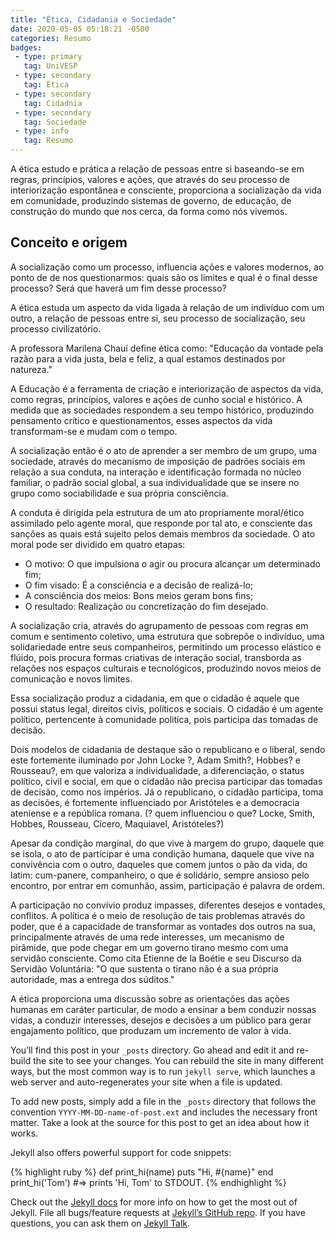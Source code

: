 ```yaml
---
title: "Ética, Cidadania e Sociedade"
date: 2020-05-05 05:18:21 -0500
categories: Resumo
badges:
 - type: primary
   tag: UniVESP
 - type: secondary
   tag: Ética
 - type: secondary
   tag: Cidadnia
 - type: secondary
   tag: Sociedade
 - type: info
   tag: Resumo
---
```




A ética estudo e prática a relação de pessoas entre si baseando-se em regras, princípios, valores e ações, que através do seu processo de interiorização espontânea e consciente, proporciona a socialização da vida em comunidade, produzindo sistemas de governo, de educação, de construção do mundo que nos cerca, da forma como nós vivemos.

<!--more-->

## Conceito e origem

A socialização como um processo, influencia ações e valores modernos, ao ponto de de nos questionarmos: quais são os limites e qual é o final desse processo? Será que haverá um fim desse processo?

A ética estuda um aspecto da vida ligada à relação de um indivíduo com um outro, a relação de pessoas entre si, seu processo de socialização, seu processo civilizatório.

A professora Marilena Chauí define ética como: "Educação da vontade pela razão para a vida justa, bela e feliz, a qual estamos destinados por natureza."

A Educação é a ferramenta de criação e interiorização de aspectos da vida, como regras, princípios, valores e ações de cunho social e histórico.  A medida que as sociedades respondem a seu tempo histórico,  produzindo pensamento crítico e questionamentos, esses aspectos da vida transformam-se e mudam com o tempo.

A socialização então é o ato de aprender a ser membro de um grupo, uma sociedade, através do mecanismo de imposição de padrões sociais em relação a sua conduta,  na interação e identificação formada no núcleo familiar, o padrão social global, a sua individualidade que se insere no grupo como sociabilidade e sua própria consciência.

A conduta é dirigida pela estrutura de um ato propriamente moral/ético assimilado pelo agente moral, que responde por tal ato, e consciente das sanções as quais está sujeito pelos demais membros da sociedade. O ato moral pode ser dividido em quatro etapas:
* O motivo: O que impulsiona o agir ou procura alcançar um determinado fim;
* O fim visado: É a consciência e a decisão de realizá-lo;
* A consciência dos meios: Bons meios geram bons fins;
* O resultado: Realização ou concretização do fim desejado.

A socialização cria, através do agrupamento de pessoas com regras em comum e sentimento coletivo, uma estrutura que sobrepõe o indivíduo, uma solidariedade entre seus companheiros, permitindo um processo elástico e flúido,  pois procura formas criativas de interação social, transborda as relações nos espaços culturais e tecnológicos, produzindo novos meios de comunicação e novos limites.

Essa socialização produz a cidadania, em que o cidadão é aquele que possui status legal, direitos civis, políticos e sociais. O cidadão é um agente político, pertencente à comunidade politica, pois participa das tomadas de decisão.

Dois modelos de cidadania de destaque são o republicano e o liberal, sendo este fortemente iluminado por John Locke ?, Adam Smith?, Hobbes? e Rousseau?, em que valoriza a individualidade, a diferenciação, o status político, civil e social, em que o cidadão não precisa participar das tomadas de decisão, como nos impérios. Já o republicano, o cidadão participa, toma as decisões,  é fortemente influenciado por Aristóteles e a democracia ateniense e a república romana. (? quem influenciou o que? Locke, Smith, Hobbes, Rousseau, Cícero, Maquiavel, Aristóteles?)


Apesar da condição marginal, do que vive à margem do grupo, daquele que se isola,
o ato de participar é uma condição humana,  daquele que vive na convivência com o outro, daqueles que comem juntos o pão da vida, do latim: cum-panere, companheiro, o que é solidário, sempre ansioso pelo encontro, por entrar em comunhão, assim, participação é palavra de ordem.

A participação no convívio produz impasses, diferentes desejos e vontades, conflitos. A política é o meio de resolução de tais problemas através do poder, que é a capacidade de transformar as vontades dos outros na sua, principalmente através de uma rede interesses, um mecanismo de pirâmide, que pode chegar em um governo tirano mesmo com uma servidão consciente. Como cita Etienne de la Boétie e seu Discurso da Servidão Voluntária: "O que sustenta o tirano não é a sua própria autoridade, mas a entrega dos súditos."

A ética proporciona uma discussão sobre as orientações das ações humanas em caráter particular, de modo a ensinar a bem conduzir nossas vidas, a conduzir interesses, desejos e decisões a um público para gerar engajamento político, que produzam um incremento de valor à vida.



You’ll find this post in your `_posts` directory. Go ahead and edit it and re-build the site to see your changes. You can rebuild the site in many different ways, but the most common way is to run `jekyll serve`, which launches a web server and auto-regenerates your site when a file is updated.



To add new posts, simply add a file in the `_posts` directory that follows the convention `YYYY-MM-DD-name-of-post.ext` and includes the necessary front matter. Take a look at the source for this post to get an idea about how it works.

Jekyll also offers powerful support for code snippets:

{% highlight ruby %}
def print_hi(name)
  puts "Hi, #{name}"
end
print_hi('Tom')
#=> prints 'Hi, Tom' to STDOUT.
{% endhighlight %}

Check out the [Jekyll docs][jekyll-docs] for more info on how to get the most out of Jekyll. File all bugs/feature requests at [Jekyll’s GitHub repo][jekyll-gh]. If you have questions, you can ask them on [Jekyll Talk][jekyll-talk].

[jekyll-docs]: http://jekyllrb.com/docs/home
[jekyll-gh]:   https://github.com/jekyll/jekyll
[jekyll-talk]: https://talk.jekyllrb.com/
